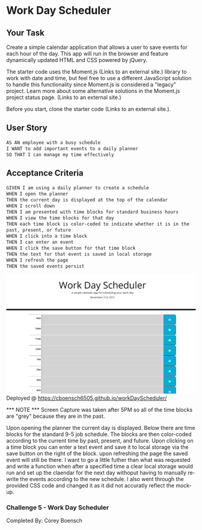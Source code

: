 # Work Day Scheduler

## Your Task
Create a simple calendar application that allows a user to save events for each hour of the day. This app will run in the browser and feature dynamically updated HTML and CSS powered by jQuery.

The starter code uses the Moment.js (Links to an external site.) library to work with date and time, but feel free to use a different JavaScript solution to handle this functionality since Moment.js is considered a "legacy" project. Learn more about some alternative solutions in the Moment.js project status page. (Links to an external site.)

Before you start, clone the starter code (Links to an external site.).

## User Story
```
AS AN employee with a busy schedule
I WANT to add important events to a daily planner
SO THAT I can manage my time effectively
```
## Acceptance Criteria
```
GIVEN I am using a daily planner to create a schedule
WHEN I open the planner
THEN the current day is displayed at the top of the calendar
WHEN I scroll down
THEN I am presented with time blocks for standard business hours
WHEN I view the time blocks for that day
THEN each time block is color-coded to indicate whether it is in the past, present, or future
WHEN I click into a time block
THEN I can enter an event
WHEN I click the save button for that time block
THEN the text for that event is saved in local storage
WHEN I refresh the page
THEN the saved events persist
```
![Screen Capture of Working "Work Day Scheduler"](assets/images/workDaySchedulerCapture.PNG)
Deployed @ https://cboensch6505.github.io/workDayScheduler/

*** NOTE ***
Screen Capture was taken after 5PM so all of the time blocks are "grey" because they are in the past.

Upon opening the planner the current day is displayed. Below there are time blocks for the standard 9-5 job schedule. The blocks are then color-coded according to the current time by past, present, and future. Upon clicking on a time block you can enter a text event and save it to local storage via the save button on the right of the block. upon refreshing the page the saved event will still be there. I want to go a little futher than what was requested and write a function when after a specified time a clear local storage would run and set up the claendar for the next day withoput having to manually re-write the events according to the new schedule. I also went through the provided CSS code and changed it as it did not accuratly reflect the mock-up.

### Challenge 5 - Work Day Scheduler
Completed By: Corey Boensch
 
